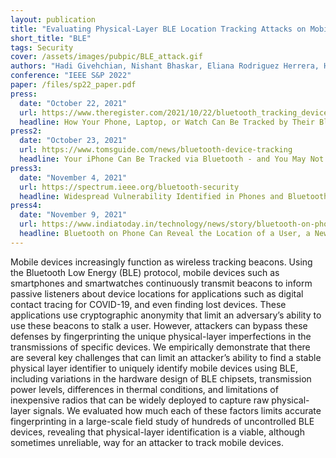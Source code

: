 ```yaml
---
layout: publication
title: "Evaluating Physical-Layer BLE Location Tracking Attacks on Mobile Devices"
short_title: "BLE"
tags: Security
cover: /assets/images/pubpic/BLE_attack.gif
authors: "Hadi Givehchian, Nishant Bhaskar, Eliana Rodriguez Herrera, Héctor Rodrigo López Soto, Christian Dameff, Dinesh Bharadia, Aaron Schulman "
conference: "IEEE S&P 2022"
paper: /files/sp22_paper.pdf
press:
  date: "October 22, 2021"
  url: https://www.theregister.com/2021/10/22/bluetooth_tracking_device/
  headline: How Your Phone, Laptop, or Watch Can Be Tracked by Their Bluetooth Transmissions 
press2:
  date: "October 23, 2021"
  url: https://www.tomsguide.com/news/bluetooth-device-tracking
  headline: Your iPhone Can Be Tracked via Bluetooth - and You May Not Be Able to Stop It
press3:
  date: "November 4, 2021"
  url: https://spectrum.ieee.org/bluetooth-security
  headline: Widespread Vulnerability Identified in Phones and Bluetooth Devices
press4:
  date: "November 9, 2021"
  url: https://www.indiatoday.in/technology/news/story/bluetooth-on-phone-can-reveal-the-location-of-a-user-a-new-study-finds-1874760-2021-11-09
  headline: Bluetooth on Phone Can Reveal the Location of a User, a New Study Finds
---
```


Mobile devices increasingly function as wireless tracking beacons. Using the Bluetooth Low Energy (BLE) protocol, mobile devices such as smartphones and smartwatches continuously transmit beacons to inform passive listeners about device locations for applications such as digital contact tracing for COVID-19, and even finding lost devices. These applications use cryptographic anonymity that limit an adversary’s ability to use these beacons to stalk a user. However, attackers can bypass these defenses by fingerprinting the unique physical-layer imperfections in the transmissions of specific devices. We empirically demonstrate that there are several key challenges that can limit an attacker’s ability to find a stable physical layer identifier to uniquely identify mobile devices using BLE, including variations in the hardware design of BLE chipsets, transmission power levels, differences in thermal conditions, and limitations of inexpensive radios that can be widely deployed to capture raw physical-layer signals. We evaluated how much each of these factors limits accurate fingerprinting in a large-scale field study of hundreds of uncontrolled BLE devices, revealing that physical-layer identification is a viable, although sometimes unreliable, way for an attacker to track mobile devices.